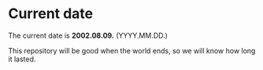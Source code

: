 # Current date

The current date is **2002.08.09.** (YYYY.MM.DD.)

This repository will be good when the world ends, so we will know how long it lasted.